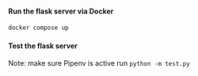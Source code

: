 #### Run the flask server via Docker
```bash
docker compose up
```

#### Test the flask server
Note: make sure Pipenv is active
run `python -m test.py`